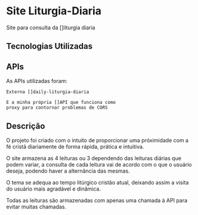 # Site Liturgia-Diaria
 Site para consulta da []liturgia diaria

## Tecnologias Utilizadas

## APIs

  As APIs utilizadas foram:

    Externa []daily-liturgia-diaria

    E a minha própria []API que funciona como
    proxy para contornar problemas de CORS

## Descrição

  O projeto foi criado com o intuito de proporcionar uma próximidade com a fé cristã diariamente de forma rápida, prática e intuitiva.

O site armazena as 4 leituras ou 3 dependendo das leituras diárias que podem variar, a consulta de cada leitura vai de acordo com o que o usuário deseja, podendo haver a alternância das mesmas.

O tema se adequa ao tempo litúrgico cristão atual, deixando assim a visita do usuário mais agradável e dinâmica.

Todas as leituras são armazenadas com apenas uma chamada à API para evitar muitas chamadas.